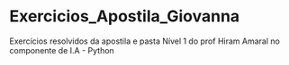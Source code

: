 # Exercicios_Apostila_Giovanna
 Exercícios resolvidos da apostila e pasta Nível 1 do prof Hiram Amaral no componente de I.A - Python
